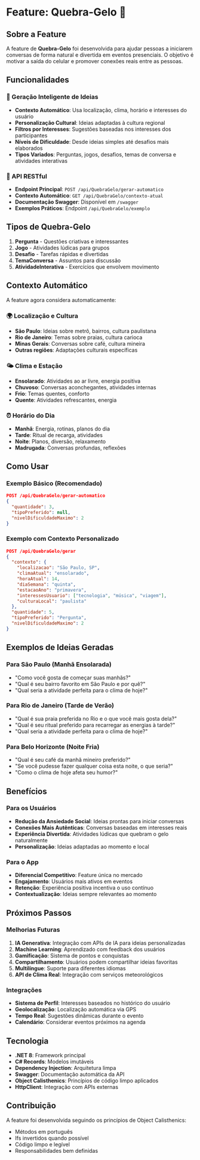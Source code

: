 # Feature: Quebra-Gelo 🧊

## Sobre a Feature

A feature de **Quebra-Gelo** foi desenvolvida para ajudar pessoas a iniciarem conversas de forma natural e divertida em eventos presenciais. O objetivo é motivar a saída do celular e promover conexões reais entre as pessoas.

## Funcionalidades

### 🎯 Geração Inteligente de Ideias
- **Contexto Automático**: Usa localização, clima, horário e interesses do usuário
- **Personalização Cultural**: Ideias adaptadas à cultura regional
- **Filtros por Interesses**: Sugestões baseadas nos interesses dos participantes
- **Níveis de Dificuldade**: Desde ideias simples até desafios mais elaborados
- **Tipos Variados**: Perguntas, jogos, desafios, temas de conversa e atividades interativas

### 📱 API RESTful
- **Endpoint Principal**: `POST /api/QuebraGelo/gerar-automatico`
- **Contexto Automático**: `GET /api/QuebraGelo/contexto-atual`
- **Documentação Swagger**: Disponível em `/swagger`
- **Exemplos Práticos**: Endpoint `/api/QuebraGelo/exemplo`

## Tipos de Quebra-Gelo

1. **Pergunta** - Questões criativas e interessantes
2. **Jogo** - Atividades lúdicas para grupos
3. **Desafio** - Tarefas rápidas e divertidas
4. **TemaConversa** - Assuntos para discussão
5. **AtividadeInterativa** - Exercícios que envolvem movimento

## Contexto Automático

A feature agora considera automaticamente:

### 🌍 **Localização e Cultura**
- **São Paulo**: Ideias sobre metrô, bairros, cultura paulistana
- **Rio de Janeiro**: Temas sobre praias, cultura carioca
- **Minas Gerais**: Conversas sobre café, cultura mineira
- **Outras regiões**: Adaptações culturais específicas

### 🌤️ **Clima e Estação**
- **Ensolarado**: Atividades ao ar livre, energia positiva
- **Chuvoso**: Conversas aconchegantes, atividades internas
- **Frio**: Temas quentes, conforto
- **Quente**: Atividades refrescantes, energia

### ⏰ **Horário do Dia**
- **Manhã**: Energia, rotinas, planos do dia
- **Tarde**: Ritual de recarga, atividades
- **Noite**: Planos, diversão, relaxamento
- **Madrugada**: Conversas profundas, reflexões

## Como Usar

### Exemplo Básico (Recomendado)
```json
POST /api/QuebraGelo/gerar-automatico
{
  "quantidade": 3,
  "tipoPreferido": null,
  "nivelDificuldadeMaximo": 2
}
```

### Exemplo com Contexto Personalizado
```json
POST /api/QuebraGelo/gerar
{
  "contexto": {
    "localizacao": "São Paulo, SP",
    "climaAtual": "ensolarado",
    "horaAtual": 14,
    "diaSemana": "quinta",
    "estacaoAno": "primavera",
    "interessesUsuario": ["tecnologia", "música", "viagem"],
    "culturaLocal": "paulista"
  },
  "quantidade": 5,
  "tipoPreferido": "Pergunta",
  "nivelDificuldadeMaximo": 2
}
```

## Exemplos de Ideias Geradas

### Para São Paulo (Manhã Ensolarada)
- "Como você gosta de começar suas manhãs?"
- "Qual é seu bairro favorito em São Paulo e por quê?"
- "Qual seria a atividade perfeita para o clima de hoje?"

### Para Rio de Janeiro (Tarde de Verão)
- "Qual é sua praia preferida no Rio e o que você mais gosta dela?"
- "Qual é seu ritual preferido para recarregar as energias à tarde?"
- "Qual seria a atividade perfeita para o clima de hoje?"

### Para Belo Horizonte (Noite Fria)
- "Qual é seu café da manhã mineiro preferido?"
- "Se você pudesse fazer qualquer coisa esta noite, o que seria?"
- "Como o clima de hoje afeta seu humor?"

## Benefícios

### Para os Usuários
- **Redução da Ansiedade Social**: Ideias prontas para iniciar conversas
- **Conexões Mais Autênticas**: Conversas baseadas em interesses reais
- **Experiência Divertida**: Atividades lúdicas que quebram o gelo naturalmente
- **Personalização**: Ideias adaptadas ao momento e local

### Para o App
- **Diferencial Competitivo**: Feature única no mercado
- **Engajamento**: Usuários mais ativos em eventos
- **Retenção**: Experiência positiva incentiva o uso contínuo
- **Contextualização**: Ideias sempre relevantes ao momento

## Próximos Passos

### Melhorias Futuras
1. **IA Generativa**: Integração com APIs de IA para ideias personalizadas
2. **Machine Learning**: Aprendizado com feedback dos usuários
3. **Gamificação**: Sistema de pontos e conquistas
4. **Compartilhamento**: Usuários podem compartilhar ideias favoritas
5. **Multilíngue**: Suporte para diferentes idiomas
6. **API de Clima Real**: Integração com serviços meteorológicos

### Integrações
- **Sistema de Perfil**: Interesses baseados no histórico do usuário
- **Geolocalização**: Localização automática via GPS
- **Tempo Real**: Sugestões dinâmicas durante o evento
- **Calendário**: Considerar eventos próximos na agenda

## Tecnologia

- **.NET 8**: Framework principal
- **C# Records**: Modelos imutáveis
- **Dependency Injection**: Arquitetura limpa
- **Swagger**: Documentação automática da API
- **Object Calisthenics**: Princípios de código limpo aplicados
- **HttpClient**: Integração com APIs externas

## Contribuição

A feature foi desenvolvida seguindo os princípios de Object Calisthenics:
- Métodos em português
- Ifs invertidos quando possível
- Código limpo e legível
- Responsabilidades bem definidas 